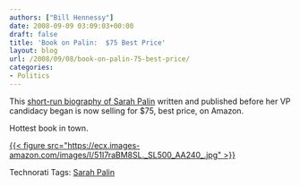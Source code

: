 ```yaml
---
authors: ["Bill Hennessy"]
date: 2008-09-09 03:09:03+00:00
draft: false
title: 'Book on Palin:  $75 Best Price'
layout: blog
url: /2008/09/08/book-on-palin-75-best-price/
categories:
- Politics
---
```


This [short-run biography of Sarah Palin](https://www.amazon.com/Sarah-Hockey-Alaskas-Political-Establishment/dp/0979047080?&camp=212361&linkCode=wey&tag=hennesssview-20&creative=380729) written and published before her VP candidacy began is now selling for $75, best price, on Amazon.

 

Hottest book in town.

 

[{{< figure src="https://ecx.images-amazon.com/images/I/51I7raBM8SL._SL500_AA240_.jpg" >}}
](https://ecx.images-amazon.com/images/I/51I7raBM8SL._SL500_AA240_.jpg)

 

Technorati Tags: [Sarah Palin](https://technorati.com/tags/Sarah%20Palin)
